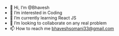 - 👋 Hi, I’m @Bhavesh
- 👀 I’m interested in Coding
- 🌱 I’m currently learning React JS
- 💞️ I’m looking to collaborate on any real problem
- 📫 How to reach me bhaveshsomani33@gmail.com



